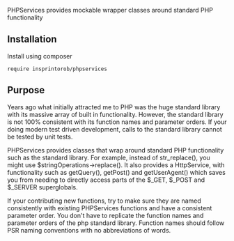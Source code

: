 PHPServices provides mockable wrapper classes around standard PHP functionality

Installation
---

Install using composer

```
require insprintorob/phpservices
```

Purpose
---
Years ago what initially attracted me to PHP was the huge standard library with its massive array of built in functionality.
However, the standard library is not 100% consistent with its function names and parameter orders. If your doing modern test
driven development, calls to the standard library cannot be tested by unit tests.

PHPServices provides classes that wrap around standard PHP functionality such as the standard library. For example, instead
of str_replace(), you might use $stringOperations->replace(). It also provides a HttpService, with functionality such as 
getQuery(), getPost() and getUserAgent() which saves you from needing to directly access parts of the $_GET, $_POST and $_SERVER
superglobals.

If your contributing new functions, try to make sure they are named consistently with existing PHPServices functions and have a 
consistent parameter order. You don't have to replicate the function names and parameter orders of the php standard library. Function
names should follow PSR naming conventions with no abbreviations of words.